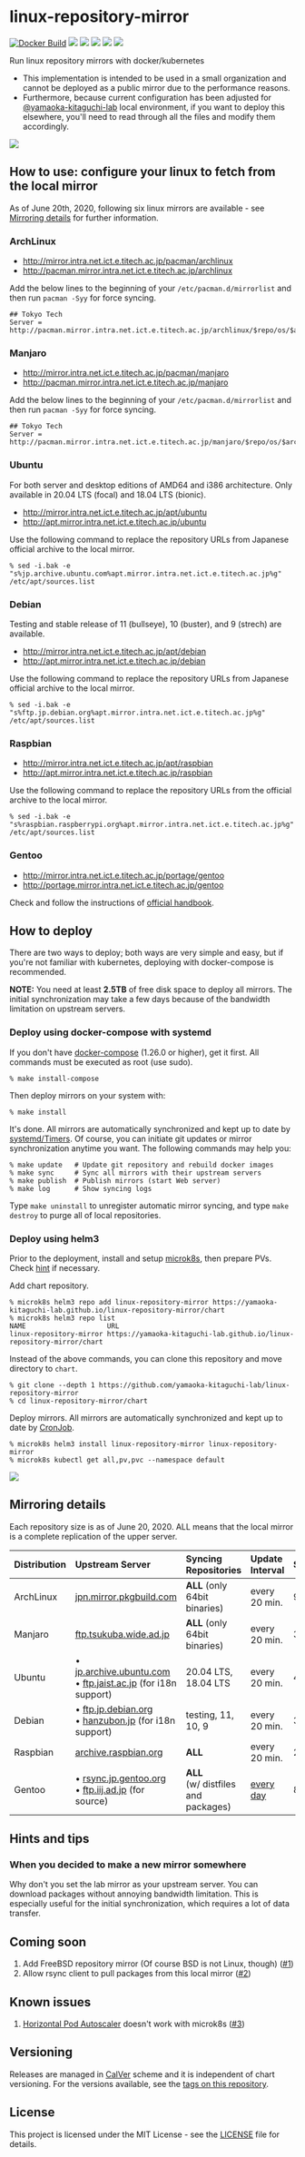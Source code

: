 # linux-repository-mirror

[![Docker Build](https://github.com/yamaoka-kitaguchi-lab/linux-repository-mirror/workflows/Docker%20Build/badge.svg)](https://github.com/yamaoka-kitaguchi-lab/linux-repository-mirror/actions) [![](https://img.shields.io/github/license/yamaoka-kitaguchi-lab/linux-repository-mirror)](LICENSE) [![](https://img.shields.io/github/issues/yamaoka-kitaguchi-lab/linux-repository-mirror)](https://github.com/yamaoka-kitaguchi-lab/linux-repository-mirror/issues) [![](https://img.shields.io/github/issues-pr/yamaoka-kitaguchi-lab/linux-repository-mirror)](https://github.com/yamaoka-kitaguchi-lab/linux-repository-mirror/pulls) [![](https://img.shields.io/github/last-commit/yamaoka-kitaguchi-lab/linux-repository-mirror)](https://github.com/yamaoka-kitaguchi-lab/linux-repository-mirror/commits) [![](https://img.shields.io/github/release/yamaoka-kitaguchi-lab/linux-repository-mirror)](https://github.com/yamaoka-kitaguchi-lab/linux-repository-mirror/releases)

Run linux repository mirrors with docker/kubernetes

- This implementation is intended to be used in a small organization and cannot be deployed as a public mirror due to the performance reasons.
- Furthermore, because current configuration has been adjusted for [@yamaoka-kitaguchi-lab](https://github.com/yamaoka-kitaguchi-lab) local environment, if you want to deploy this elsewhere, you'll need to read through all the files and modify them accordingly.

[![](https://raw.githubusercontent.com/yamaoka-kitaguchi-lab/linux-repository-mirror/screenshot/safari.png)](https://raw.githubusercontent.com/yamaoka-kitaguchi-lab/linux-repository-mirror/screenshot/safari.png)

## How to use: configure your linux to fetch from the local mirror

As of June 20th, 2020, following six linux mirrors are available - see [Mirroring details](https://github.com/yamaoka-kitaguchi-lab/linux-repository-mirror#mirroring-details) for further information.

### ArchLinux

- http://mirror.intra.net.ict.e.titech.ac.jp/pacman/archlinux
- http://pacman.mirror.intra.net.ict.e.titech.ac.jp/archlinux

Add the below lines to the beginning of your `/etc/pacman.d/mirrorlist` and then run `pacman -Syy` for force syncing.

```
## Tokyo Tech
Server = http://pacman.mirror.intra.net.ict.e.titech.ac.jp/archlinux/$repo/os/$arch
```

### Manjaro

- http://mirror.intra.net.ict.e.titech.ac.jp/pacman/manjaro
- http://pacman.mirror.intra.net.ict.e.titech.ac.jp/manjaro

Add the below lines to the beginning of your `/etc/pacman.d/mirrorlist` and then run `pacman -Syy` for force syncing.

```
## Tokyo Tech
Server = http://pacman.mirror.intra.net.ict.e.titech.ac.jp/manjaro/$repo/os/$arch
```

### Ubuntu

For both server and desktop editions of AMD64 and i386 architecture. Only available in 20.04 LTS (focal) and 18.04 LTS (bionic).

- http://mirror.intra.net.ict.e.titech.ac.jp/apt/ubuntu
- http://apt.mirror.intra.net.ict.e.titech.ac.jp/ubuntu

Use the following command to replace the repository URLs from Japanese official archive to the local mirror.

```
% sed -i.bak -e "s%jp.archive.ubuntu.com%apt.mirror.intra.net.ict.e.titech.ac.jp%g" /etc/apt/sources.list
```

### Debian

Testing and stable release of 11 (bullseye), 10 (buster), and 9 (strech) are available.

- http://mirror.intra.net.ict.e.titech.ac.jp/apt/debian
- http://apt.mirror.intra.net.ict.e.titech.ac.jp/debian

Use the following command to replace the repository URLs from Japanese official archive to the local mirror.

```
% sed -i.bak -e "s%ftp.jp.debian.org%apt.mirror.intra.net.ict.e.titech.ac.jp%g" /etc/apt/sources.list
```

### Raspbian

- http://mirror.intra.net.ict.e.titech.ac.jp/apt/raspbian
- http://apt.mirror.intra.net.ict.e.titech.ac.jp/raspbian

Use the following command to replace the repository URLs from the official archive to the local mirror.

```
% sed -i.bak -e "s%raspbian.raspberrypi.org%apt.mirror.intra.net.ict.e.titech.ac.jp%g" /etc/apt/sources.list
```

### Gentoo

- http://mirror.intra.net.ict.e.titech.ac.jp/portage/gentoo
- http://portage.mirror.intra.net.ict.e.titech.ac.jp/gentoo

Check and follow the instructions of [official handbook](https://wiki.gentoo.org/wiki/Handbook:Parts/Installation/Base).

## How to deploy

There are two ways to deploy; both ways are very simple and easy, but if you're not familiar with kubernetes, deploying with docker-compose is recommended.

**NOTE:** You need at least **2.5TB** of free disk space to deploy all mirrors. The initial synchronization may take a few days because of the bandwidth limitation on upstream servers.

### Deploy using docker-compose with systemd

If you don't have [docker-compose](https://docs.docker.com/compose/install/) (1.26.0 or higher), get it first.
All commands must be executed as root (use sudo).

```
% make install-compose
```

Then deploy mirrors on your system with:

```
% make install
```

It's done. All mirrors are automatically synchronized and kept up to date by [systemd/Timers](https://wiki.archlinux.org/index.php/Systemd/Timers).
Of course, you can initiate git updates or mirror synchronization anytime you want.
The following commands may help you:

```
% make update   # Update git repository and rebuild docker images
% make sync     # Sync all mirrors with their upstream servers
% make publish  # Publish mirrors (start Web server)
% make log      # Show syncing logs
```

Type `make uninstall` to unregister automatic mirror syncing, and type `make destroy` to purge all of local repositories.

### Deploy using helm3

Prior to the deployment, install and setup [microk8s](https://microk8s.io), then prepare PVs. Check [hint](hint) if necessary.

Add chart repository.

```
% microk8s helm3 repo add linux-repository-mirror https://yamaoka-kitaguchi-lab.github.io/linux-repository-mirror/chart
% microk8s helm3 repo list
NAME                    URL
linux-repository-mirror https://yamaoka-kitaguchi-lab.github.io/linux-repository-mirror/chart
```

Instead of the above commands, you can clone this repository and move directory to `chart`.

```
% git clone --depth 1 https://github.com/yamaoka-kitaguchi-lab/linux-repository-mirror
% cd linux-repository-mirror/chart
```

Deploy mirrors. All mirrors are automatically synchronized and kept up to date by [CronJob](https://kubernetes.io/docs/concepts/workloads/controllers/cron-jobs/).

```
% microk8s helm3 install linux-repository-mirror linux-repository-mirror
% microk8s kubectl get all,pv,pvc --namespace default
```

[![](https://raw.githubusercontent.com/yamaoka-kitaguchi-lab/linux-repository-mirror/screenshot/iterm2.png)](https://raw.githubusercontent.com/yamaoka-kitaguchi-lab/linux-repository-mirror/screenshot/iterm2.png)

## Mirroring details

Each repository size is as of June 20, 2020.
ALL means that the local mirror is a complete replication of the upper server.

| Distribution | Upstream Server | Syncing Repositories | Update Interval | Size |
| :--- | :--- | :--- | :--- | :--- |
| ArchLinux | [jpn.mirror.pkgbuild.com](https://jpn.mirror.pkgbuild.com/) | **ALL** (only 64bit binaries) | every 20 min. | 96GB |
| Manjaro | [ftp.tsukuba.wide.ad.jp](http://ftp.tsukuba.wide.ad.jp/Linux/manjaro/) | **ALL** (only 64bit binaries) | every 20 min. | 322GB |
| Ubuntu | • [jp.archive.ubuntu.com](http://jp.archive.ubuntu.com/)<br>• [ftp.jaist.ac.jp](http://ftp.jaist.ac.jp/pub/Linux/ubuntu/) (for i18n support) | 20.04 LTS, 18.04 LTS | every 20 min. | 419GB |
| Debian | • [ftp.jp.debian.org](http://ftp.jp.debian.org/debian/)<br>• [hanzubon.jp](https://hanzubon.jp/debian/) (for i18n support) | testing, 11, 10, 9 | every 20 min. | 365GB |
| Raspbian | [archive.raspbian.org](http://archive.raspbian.org/raspbian/) | **ALL** | every 20 min. | 228GB |
| Gentoo | • [rsync.jp.gentoo.org](rsync://rsync.jp.gentoo.org/gentoo-portage/)<br>• [ftp.iij.ad.jp](http://ftp.iij.ad.jp/pub/linux/gentoo) (for source) | **ALL**<br> (w/ distfiles and packages) | [every day](https://www.gentoo.org/support/rsync-mirrors/) | 819GB |

## Hints and tips

### When you decided to make a new mirror somewhere

Why don't you set the lab mirror as your upstream server. You can download packages without annoying bandwidth limitation.
This is especially useful for the initial synchronization, which requires a lot of data transfer.

## Coming soon

1. Add FreeBSD repository mirror (Of course BSD is not Linux, though) ([#1](https://github.com/yamaoka-kitaguchi-lab/linux-repository-mirror/issues/1))
1. Allow rsync client to pull packages from this local mirror ([#2](https://github.com/yamaoka-kitaguchi-lab/linux-repository-mirror/issues/2))

## Known issues

1. [Horizontal Pod Autoscaler](https://kubernetes.io/docs/tasks/run-application/horizontal-pod-autoscale/) doesn't work with microk8s ([#3](https://github.com/yamaoka-kitaguchi-lab/linux-repository-mirror/issues/3))

## Versioning

Releases are managed in [CalVer](https://calver.org/) scheme and it is independent of chart versioning.
For the versions available, see the [tags on this repository](https://github.com/SINDAN/sindan-docker/tags).

## License

This project is licensed under the MIT License - see the [LICENSE](LICENSE) file for details.
